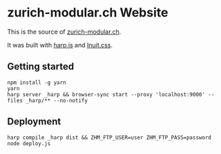 # zurich-modular.ch Website

This is the source of [zurich-modular.ch](http://zurich-modular.ch/).

It was built with [harp.js](http://harpjs.com/) and [Inuit.css](https://github.com/inuitcss).

## Getting started

    npm install -g yarn
    yarn
    harp server _harp && browser-sync start --proxy 'localhost:9000' --files _harp/** --no-notify


## Deployment

    harp compile _harp dist && ZHM_FTP_USER=user ZHM_FTP_PASS=password node deploy.js
